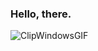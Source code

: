 ### Hello, there. 
![ClipWindowsGIF](https://github.com/noahsamoa/noahsamoa/assets/12013865/bbece499-e938-4446-bfe5-d7599871bcdd)


<!--
You came here to read this? Wow, thanks. 
mcnac.xyz/nmresume.pdf
While you're at it, there's a better read than this markdown file
-->
